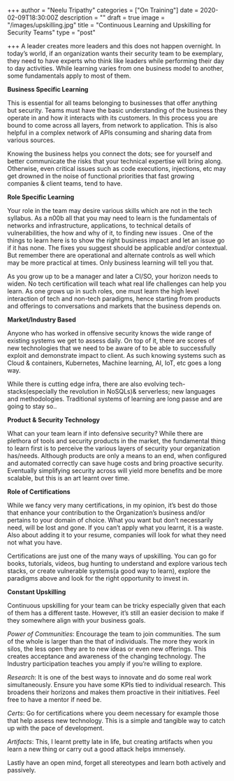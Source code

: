 +++
author = "Neelu Tripathy"
categories = ["On Training"]
date = 2020-02-09T18:30:00Z
description = ""
draft = true
image = "/images/upskilling.jpg"
title = "Continuous Learning and Upskilling for Security Teams"
type = "post"

+++
A leader creates more leaders and this does not happen overnight. In today’s world, if an organization wants their security team to be exemplary, they need to have experts who think like leaders while performing their day to day activities. While learning varies from one business model to another, some fundamentals apply to most of them.

**Business Specific Learning**

This is essential for all teams belonging to businesses that offer anything but security. Teams must have the basic understanding of the business they operate in and how it interacts with its customers. In this process you are bound to come across all layers, from network to application. This is also helpful in a complex network of APIs consuming and sharing data from various sources.

Knowing the business helps you connect the dots; see for yourself and better communicate the risks that your technical expertise will bring along. Otherwise, even critical issues such as code executions, injections, etc may get drowned in the noise of functional priorities that fast growing companies & client teams, tend to have.

**Role Specific Learning**

Your role in the team may desire various skills which are not in the tech syllabus. As a n00b all that you may need to learn is the fundamentals of networks and infrastructure, applications, to technical details of vulnerabilities, the how and why of it, to finding new issues . One of the things to learn here is to show the right business impact and let an issue go if it has none. The fixes you suggest should be applicable and/or contextual. But remember there are operational and alternate controls as well which may be more practical at times. Only business learning will tell you that.

As you grow up to be a manager and later a CI/SO, your horizon needs to widen. No tech certification will teach what real life challenges can help you learn. As one grows up in such roles, one must learn the high level interaction of tech and non-tech paradigms, hence starting from products and offerings to conversations and markets that the business depends on.

**Market/Industry Based**

Anyone who has worked in offensive security knows the wide range of existing systems we get to assess daily. On top of it, there are scores of new technologies that we need to be aware of to be able to successfully exploit and demonstrate impact to client. As such knowing systems such as Cloud & containers, Kubernetes, Machine learning, AI, IoT, etc goes a long way.

While there is cutting edge infra, there are also evolving tech-stacks(especially the revolution in NoSQLs)& serverless; new languages and methodologies. Traditional systems of learning are long passe and are going to stay so..

**Product & Security Technology**

What can your team learn if into defensive security? While there are plethora of tools and security products in the market, the fundamental thing to learn first is to perceive the various layers of security your organization has/needs. Although products are only a means to an end, when configured and automated correctly can save huge costs and bring proactive security. Eventually simplifying security across will yield more benefits and be more scalable, but this is an art learnt over time.

**Role of Certifications**

While we fancy very many certifications, in my opinion, it’s best do those that enhance your contribution to the Organization’s business and/or pertains to your domain of choice. What you want but don’t necessarily need, will be lost and gone. If you can’t apply what you learnt, it is a waste. Also about adding it to your resume, companies will look for what they need not what you have.

Certifications are just one of the many ways of upskilling. You can go for books, tutorials, videos, bug hunting to understand and explore various tech stacks, or create vulnerable systems(a good way to learn), explore the paradigms above and look for the right opportunity to invest in.

**Constant Upskilling**

Continuous upskilling for your team can be tricky especially given that each of them has a different taste. However, it’s still an easier decision to make if they somewhere align with your business goals.

_Power of Communities_: Encourage the team to join communities. The sum of the whole is larger than the that of individuals. The more they work in silos, the less open they are to new ideas or even new offerings. This creates acceptance and awareness of the changing technology. The Industry participation teaches you amply if you’re willing to explore.

_Research_: It is one of the best ways to innovate and do some real work simultaneously. Ensure you have some KPIs tied to individual research. This broadens their horizons and makes them proactive in their initiatives. Feel free to have a mentor if need be.

_Certs_: Go for certifications where you deem necessary for example those that help assess new technology. This is a simple and tangible way to catch up with the pace of development.

_Artifacts_: This, I learnt pretty late in life, but creating artifacts when you learn a new thing or carry out a good attack helps immensely.

Lastly have an open mind, forget all stereotypes and learn both actively and passively.